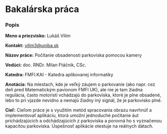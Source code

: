 # Bakalárska práca


### Popis ###
**Meno a priezvisko:** Lukáš Vilim

**Kontakt:** vilim3@uniba.sk

**Názov práce:** Počítanie obsadenosti parkoviska pomocou kamery

**Vedúci:** doc. RNDr. Milan Ftáčnik, CSc.

**Katedra:** FMFI.KAI - Katedra aplikovanej informatiky

**Anotácia:** Na miestach, kde je veľký záujem o parkovanie (ako napr. cez deň pred
Matematickým pavionom FMFI UK), ale nie je tam žiadna regulácia, často
motoristi vchádzajú do parkoviska, ktoré je plne obsadené, lebo to pri vjazde
nevidno a nemajú žiadny iný signál, že je parkovisko plné.

**Cieľ:** Cieľom práce je s využitím metód spracovania obrazu navrhnúť
a implementovať aplikáciu, ktorá umožní jednoduché počítanie áut
prichádzajúcich a odchádzajúcich z parkoviska a porovná ho s vyznačenou
kapacitou parkoviska. Úspešnosť aplikácie otestuje na reálnych dátach.

